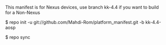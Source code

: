 This manifest is for Nexus devices, use branch kk-4.4 if you want to build for a Non-Nexus

$ repo init -u git://github.com/Mahdi-Rom/platform_manifest.git -b kk-4.4-aosp

$ repo sync
